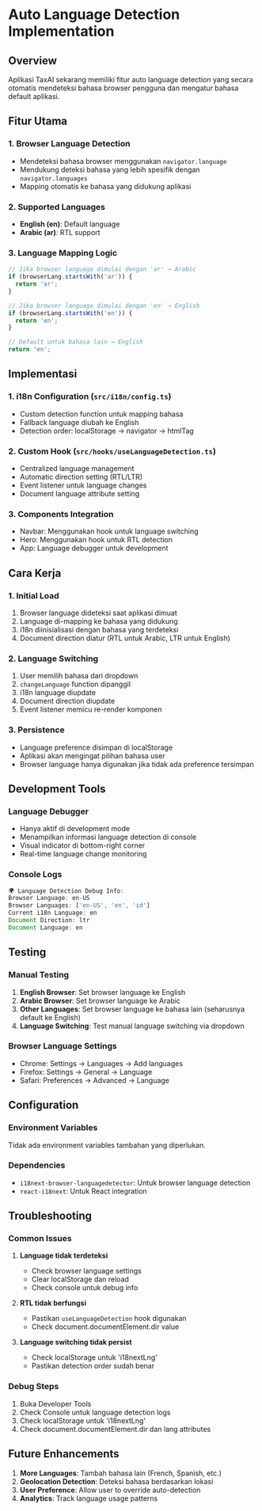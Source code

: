 # Auto Language Detection Implementation

## Overview
Aplikasi TaxAI sekarang memiliki fitur auto language detection yang secara otomatis mendeteksi bahasa browser pengguna dan mengatur bahasa default aplikasi.

## Fitur Utama

### 1. Browser Language Detection
- Mendeteksi bahasa browser menggunakan `navigator.language`
- Mendukung deteksi bahasa yang lebih spesifik dengan `navigator.languages`
- Mapping otomatis ke bahasa yang didukung aplikasi

### 2. Supported Languages
- **English (en)**: Default language
- **Arabic (ar)**: RTL support

### 3. Language Mapping Logic
```typescript
// Jika browser language dimulai dengan 'ar' → Arabic
if (browserLang.startsWith('ar')) {
  return 'ar';
}

// Jika browser language dimulai dengan 'en' → English  
if (browserLang.startsWith('en')) {
  return 'en';
}

// Default untuk bahasa lain → English
return 'en';
```

## Implementasi

### 1. i18n Configuration (`src/i18n/config.ts`)
- Custom detection function untuk mapping bahasa
- Fallback language diubah ke English
- Detection order: localStorage → navigator → htmlTag

### 2. Custom Hook (`src/hooks/useLanguageDetection.ts`)
- Centralized language management
- Automatic direction setting (RTL/LTR)
- Event listener untuk language changes
- Document language attribute setting

### 3. Components Integration
- Navbar: Menggunakan hook untuk language switching
- Hero: Menggunakan hook untuk RTL detection
- App: Language debugger untuk development

## Cara Kerja

### 1. Initial Load
1. Browser language dideteksi saat aplikasi dimuat
2. Language di-mapping ke bahasa yang didukung
3. i18n diinisialisasi dengan bahasa yang terdeteksi
4. Document direction diatur (RTL untuk Arabic, LTR untuk English)

### 2. Language Switching
1. User memilih bahasa dari dropdown
2. `changeLanguage` function dipanggil
3. i18n language diupdate
4. Document direction diupdate
5. Event listener memicu re-render komponen

### 3. Persistence
- Language preference disimpan di localStorage
- Aplikasi akan mengingat pilihan bahasa user
- Browser language hanya digunakan jika tidak ada preference tersimpan

## Development Tools

### Language Debugger
- Hanya aktif di development mode
- Menampilkan informasi language detection di console
- Visual indicator di bottom-right corner
- Real-time language change monitoring

### Console Logs
```javascript
🌍 Language Detection Debug Info:
Browser Language: en-US
Browser Languages: ['en-US', 'en', 'id']
Current i18n Language: en
Document Direction: ltr
Document Language: en
```

## Testing

### Manual Testing
1. **English Browser**: Set browser language ke English
2. **Arabic Browser**: Set browser language ke Arabic  
3. **Other Languages**: Set browser language ke bahasa lain (seharusnya default ke English)
4. **Language Switching**: Test manual language switching via dropdown

### Browser Language Settings
- Chrome: Settings → Languages → Add languages
- Firefox: Settings → General → Language
- Safari: Preferences → Advanced → Language

## Configuration

### Environment Variables
Tidak ada environment variables tambahan yang diperlukan.

### Dependencies
- `i18next-browser-languagedetector`: Untuk browser language detection
- `react-i18next`: Untuk React integration

## Troubleshooting

### Common Issues

1. **Language tidak terdeteksi**
   - Check browser language settings
   - Clear localStorage dan reload
   - Check console untuk debug info

2. **RTL tidak berfungsi**
   - Pastikan `useLanguageDetection` hook digunakan
   - Check document.documentElement.dir value

3. **Language switching tidak persist**
   - Check localStorage untuk 'i18nextLng'
   - Pastikan detection order sudah benar

### Debug Steps
1. Buka Developer Tools
2. Check Console untuk language detection logs
3. Check localStorage untuk 'i18nextLng'
4. Check document.documentElement.dir dan lang attributes

## Future Enhancements

1. **More Languages**: Tambah bahasa lain (French, Spanish, etc.)
2. **Geolocation Detection**: Deteksi bahasa berdasarkan lokasi
3. **User Preference**: Allow user to override auto-detection
4. **Analytics**: Track language usage patterns
